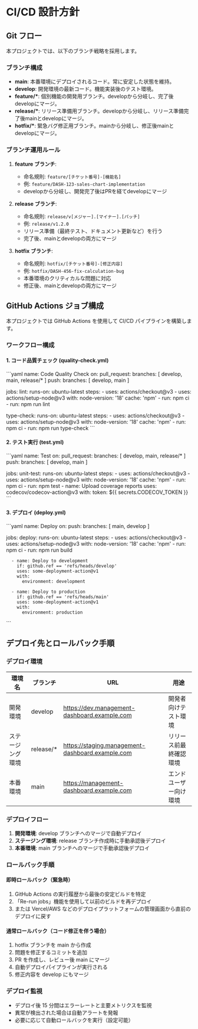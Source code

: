 # CI/CD 設計方針

## Git フロー

本プロジェクトでは、以下のブランチ戦略を採用します。

### ブランチ構成

- **main**: 本番環境にデプロイされるコード。常に安定した状態を維持。
- **develop**: 開発環境の最新コード。機能実装後のテスト環境。
- **feature/\***: 個別機能の開発用ブランチ。developから分岐し、完了後developにマージ。
- **release/\***: リリース準備用ブランチ。developから分岐し、リリース準備完了後mainとdevelopにマージ。
- **hotfix/\***: 緊急バグ修正用ブランチ。mainから分岐し、修正後mainとdevelopにマージ。

### ブランチ運用ルール

1. **feature ブランチ**:
   - 命名規則: `feature/[チケット番号]-[機能名]`
   - 例: `feature/DASH-123-sales-chart-implementation`
   - developから分岐し、開発完了後はPRを経てdevelopにマージ

2. **release ブランチ**:
   - 命名規則: `release/v[メジャー].[マイナー].[パッチ]`
   - 例: `release/v1.2.0`
   - リリース準備（最終テスト、ドキュメント更新など）を行う
   - 完了後、mainとdevelopの両方にマージ

3. **hotfix ブランチ**:
   - 命名規則: `hotfix/[チケット番号]-[修正内容]`
   - 例: `hotfix/DASH-456-fix-calculation-bug`
   - 本番環境のクリティカルな問題に対応
   - 修正後、mainとdevelopの両方にマージ

## GitHub Actions ジョブ構成

本プロジェクトでは GitHub Actions を使用して CI/CD パイプラインを構築します。

### ワークフロー構成

#### 1. コード品質チェック (quality-check.yml)

\`\`\`yaml
name: Code Quality Check
on:
  pull_request:
    branches: [ develop, main, release/* ]
  push:
    branches: [ develop, main ]

jobs:
  lint:
    runs-on: ubuntu-latest
    steps:
      - uses: actions/checkout@v3
      - uses: actions/setup-node@v3
        with:
          node-version: '18'
          cache: 'npm'
      - run: npm ci
      - run: npm run lint
      
  type-check:
    runs-on: ubuntu-latest
    steps:
      - uses: actions/checkout@v3
      - uses: actions/setup-node@v3
        with:
          node-version: '18'
          cache: 'npm'
      - run: npm ci
      - run: npm run type-check
\`\`\`

#### 2. テスト実行 (test.yml)

\`\`\`yaml
name: Test
on:
  pull_request:
    branches: [ develop, main, release/* ]
  push:
    branches: [ develop, main ]

jobs:
  unit-test:
    runs-on: ubuntu-latest
    steps:
      - uses: actions/checkout@v3
      - uses: actions/setup-node@v3
        with:
          node-version: '18'
          cache: 'npm'
      - run: npm ci
      - run: npm test
      - name: Upload coverage reports
        uses: codecov/codecov-action@v3
        with:
          token: ${{ secrets.CODECOV_TOKEN }}
\`\`\`

#### 3. デプロイ (deploy.yml)

\`\`\`yaml
name: Deploy
on:
  push:
    branches: [ main, develop ]

jobs:
  deploy:
    runs-on: ubuntu-latest
    steps:
      - uses: actions/checkout@v3
      - uses: actions/setup-node@v3
        with:
          node-version: '18'
          cache: 'npm'
      - run: npm ci
      - run: npm run build
      
      - name: Deploy to development
        if: github.ref == 'refs/heads/develop'
        uses: some-deployment-action@v1
        with:
          environment: development
          
      - name: Deploy to production
        if: github.ref == 'refs/heads/main'
        uses: some-deployment-action@v1
        with:
          environment: production
\`\`\`

## デプロイ先とロールバック手順

### デプロイ環境

| 環境名 | ブランチ | URL | 用途 |
|--------|----------|-----|------|
| 開発環境 | develop | https://dev.management-dashboard.example.com | 開発者向けテスト環境 |
| ステージング環境 | release/* | https://staging.management-dashboard.example.com | リリース前最終確認環境 |
| 本番環境 | main | https://management-dashboard.example.com | エンドユーザー向け環境 |

### デプロイフロー

1. **開発環境**: develop ブランチへのマージで自動デプロイ
2. **ステージング環境**: release ブランチ作成時に手動承認後デプロイ
3. **本番環境**: main ブランチへのマージで手動承認後デプロイ

### ロールバック手順

#### 即時ロールバック（緊急時）

1. GitHub Actions の実行履歴から最後の安定ビルドを特定
2. 「Re-run jobs」機能を使用して以前のビルドを再デプロイ
3. または Vercel/AWS などのデプロイプラットフォームの管理画面から直前のデプロイに戻す

#### 通常ロールバック（コード修正を伴う場合）

1. hotfix ブランチを main から作成
2. 問題を修正するコミットを追加
3. PR を作成し、レビュー後 main にマージ
4. 自動デプロイパイプラインが実行される
5. 修正内容を develop にもマージ

### デプロイ監視

- デプロイ後 15 分間はエラーレートと主要メトリクスを監視
- 異常が検出された場合は自動アラートを発報
- 必要に応じて自動ロールバックを実行（設定可能）
